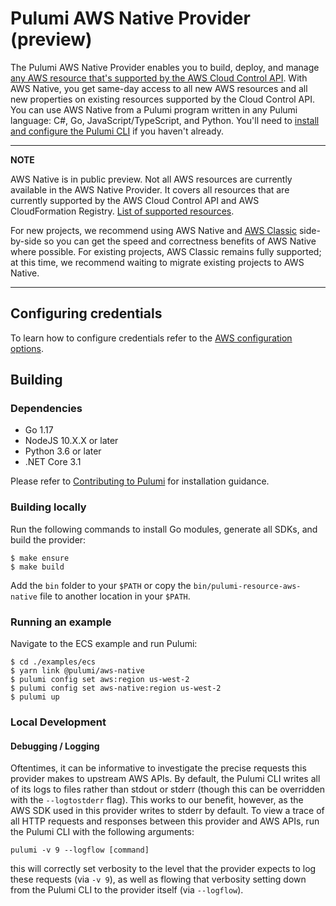 # Pulumi AWS Native Provider (preview)

The Pulumi AWS Native Provider enables you to build, deploy, and manage [any AWS resource that's supported by the AWS Cloud Control API](https://github.com/pulumi/pulumi-aws-native/blob/master/provider/cmd/pulumi-gen-aws-native/supported-types.txt).
With AWS Native, you get same-day access to all new AWS resources and all new properties on existing resources supported by the Cloud Control API.
You can use AWS Native from a Pulumi program written in any Pulumi language: C#, Go, JavaScript/TypeScript, and Python.
You'll need to [install and configure the Pulumi CLI](https://pulumi.com/docs/get-started/install) if you haven't already.

---
**NOTE**

AWS Native is in public preview.
Not all AWS resources are currently available in the AWS Native Provider. It covers all resources that are currently supported by the AWS Cloud Control API and AWS CloudFormation Registry. [List of supported resources](https://github.com/pulumi/pulumi-aws-native/blob/master/provider/cmd/pulumi-gen-aws-native/supported-types.txt).

For new projects, we recommend using AWS Native and [AWS Classic](https://github.com/pulumi/pulumi-aws) side-by-side so you can get the speed and correctness benefits of AWS Native where possible.
For existing projects, AWS Classic remains fully supported; at this time, we recommend waiting to migrate existing projects to AWS Native.

---

## Configuring credentials

To learn how to configure credentials refer to the [AWS configuration options](https://www.pulumi.com/registry/packages/aws-native/installation-configuration/#configuration-options).

## Building

### Dependencies

- Go 1.17
- NodeJS 10.X.X or later
- Python 3.6 or later
- .NET Core 3.1

Please refer to [Contributing to Pulumi](https://github.com/pulumi/pulumi/blob/master/CONTRIBUTING.md) for installation
guidance.

### Building locally

Run the following commands to install Go modules, generate all SDKs, and build the provider:

```
$ make ensure
$ make build
```

Add the `bin` folder to your `$PATH` or copy the `bin/pulumi-resource-aws-native` file to another location in your `$PATH`.

### Running an example

Navigate to the ECS example and run Pulumi:

```
$ cd ./examples/ecs
$ yarn link @pulumi/aws-native
$ pulumi config set aws:region us-west-2
$ pulumi config set aws-native:region us-west-2
$ pulumi up
``` 

### Local Development

#### Debugging / Logging

Oftentimes, it can be informative to investigate the precise requests this provider makes to upstream AWS APIs. By default, the Pulumi CLI writes all of its logs to files rather than stdout or stderr (though this can be overridden with the `--logtostderr` flag). This works to our benefit, however, as the AWS SDK used in this provider writes to stderr by default. To view a trace of all HTTP requests and responses between this provider and AWS APIs, run the Pulumi CLI with the following arguments:

```shell
pulumi -v 9 --logflow [command]
```

this will correctly set verbosity to the level that the provider expects to log these requests (via `-v 9`), as well as flowing that verbosity setting down from the Pulumi CLI to the provider itself (via `--logflow`).
